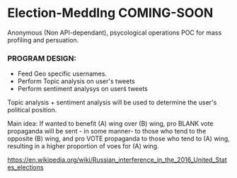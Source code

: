 # Election-Meddlng COMING-SOON

Anonymous (Non API-dependant),  psycological operations POC for mass profiling and persuation.

### PROGRAM DESIGN:

* Feed Geo specific usernames.
* Perform Topic analysis on user's tweets
* Perform sentiment analysys on userś tweets

Topic analysis + sentiment analysis will be used to determine the user's political position.

Main idea:
If wanted to benefit (A) wing over (B) wing, pro BLANK vote propaganda will be sent - in some manner- to those who tend to the opposite (B) wing, and pro VOTE propaganda to those who tend to (A) wing, resulting in a higher proportion of voes for (A) wing. 

https://en.wikipedia.org/wiki/Russian_interference_in_the_2016_United_States_elections
